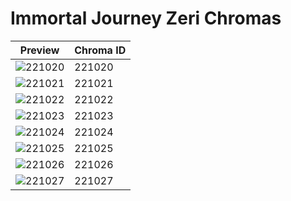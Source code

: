 # Immortal Journey Zeri Chromas

| Preview | Chroma ID |
|---------|-----------|
| ![221020](https://raw.communitydragon.org/latest/plugins/rcp-be-lol-game-data/global/default/v1/champion-chroma-images/221/221020.png) | 221020 |
| ![221021](https://raw.communitydragon.org/latest/plugins/rcp-be-lol-game-data/global/default/v1/champion-chroma-images/221/221021.png) | 221021 |
| ![221022](https://raw.communitydragon.org/latest/plugins/rcp-be-lol-game-data/global/default/v1/champion-chroma-images/221/221022.png) | 221022 |
| ![221023](https://raw.communitydragon.org/latest/plugins/rcp-be-lol-game-data/global/default/v1/champion-chroma-images/221/221023.png) | 221023 |
| ![221024](https://raw.communitydragon.org/latest/plugins/rcp-be-lol-game-data/global/default/v1/champion-chroma-images/221/221024.png) | 221024 |
| ![221025](https://raw.communitydragon.org/latest/plugins/rcp-be-lol-game-data/global/default/v1/champion-chroma-images/221/221025.png) | 221025 |
| ![221026](https://raw.communitydragon.org/latest/plugins/rcp-be-lol-game-data/global/default/v1/champion-chroma-images/221/221026.png) | 221026 |
| ![221027](https://raw.communitydragon.org/latest/plugins/rcp-be-lol-game-data/global/default/v1/champion-chroma-images/221/221027.png) | 221027 |